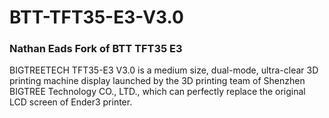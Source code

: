 # BTT-TFT35-E3-V3.0
### Nathan Eads Fork of BTT TFT35 E3
BIGTREETECH TFT35-E3 V3.0 is a medium size, dual-mode, ultra-clear 3D printing machine display launched by the 3D printing team of Shenzhen BIGTREE Technology CO., LTD., which can perfectly replace the original LCD screen of Ender3 printer.
